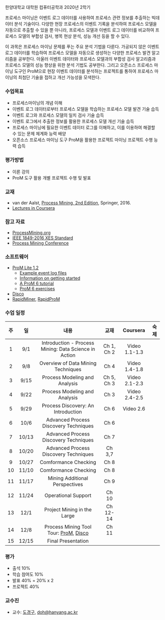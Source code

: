 한양대학교 대학원 컴퓨터공학과 2020년 2학기

프로세스 마이닝은 이벤트 로그 데이터를 사용하여 프로세스 관련 정보를 추출하는 빅데이터 분석 기술이다. 다양한 현장 프로세스의 이벤트 기록을 분석하여 프로세스 모델을 자동으로 추출할 수 있을 뿐 아니라, 프로세스 모델과 이벤트 로그 데이터를 비교하여 프로세스 모델의 부합성 검사, 병목 현상 분석, 성능 개선 등을 할 수 있다. 

이 과목은 프로세스 마이닝 문제를 푸는 주요 분석 기법을 다룬다. 가공되지 않은 이벤트 로그 데이터를 학습하여 프로세스 모델을 자동으로 생성하는 다양한 프로세스 발견 알고리즘을 공부한다. 아울러 이벤트 데이터와 프로세스 모델과의 부합성 검사 알고리즘과 프로세스 모델의 성능 향상을 위한 분석 기법도 공부한다. 그리고 오픈소스 프로세스 마이닝 도구인 ProM으로 현장 이벤트 데이터를 분석하는 프로젝트를 통하여 프로세스 마이닝의 최첨단 기술을 접하고 개선 가능성을 모색한다. 

### 수업목표

- 프로세스마이닝의 개념 이해
- 이벤트 로그 데이터로부터 프로세스 모델을 학습하는 프로세스 모델 발견 기술 습득
- 이벤트 로그와 프로세스 모델의 일치 검사 기술 습득
- 이벤트 로그에서 추출한 정보를 활용한 프로세스 모델 개선 기술 습득
- 프로세스 마이닝에 필요한 이벤트 데이터 로그를 이해하고, 이를 이용하여 해결할 수 있는 문제 체계화 능력 배양
- 오픈소스 프로세스 마이닝 도구 ProM을 활용한 프로젝트 마이닝 프로젝트 수행 능력 습득

### 평가방법

- 이론 강의
- ProM 도구 활용 개별 프로젝트 수행 및 발표

### 교재

- van der Aalst, [Process Mining, 2nd Edition](https://www.springer.com/gp/book/9783662498507), Springer, 2016.
- [Lectures in Coursera](https://www.coursera.org/learn/process-mining)

### 참고 자료

- [ProcessMining.org](http://www.processmining.org/)
- [IEEE 1849-2016 XES Standard](http://www.xes-standard.org/)
- [Process Mining Conference](https://icpmconference.org/)

### 소프트웨어

- [ProM Lite 1.2](http://www.promtools.org/doku.php)
  - [Example event log files](http://www.promtools.org/prom6/downloads/example-logs.zip)
  - [Information on getting started](http://www.promtools.org/doku.php?id=gettingstarted:start)
  - [A ProM 6 tutorial](http://www.promtools.org/doku.php?id=tutorial:start)
  - [ProM 6 exercises](http://www.promtools.org/doku.php?id=exercises:start)
- [Disco](https://fluxicon.com/disco/)
- [RapidMiner](https://rapidminer.com/), [RapidProM](https://www.rapidprom.org/)

### 수업 일정

| 주 | 일 | 내용                                     | 교재   | Coursera                                                                                          | 숙제 |
|:--:|:--:|:----------------------------------------:|:------:|:---------------------------------------------------------------------------------------------:|:----:|
| 1  |  9/1  |  Introduction - Process Mining: Data Science in Action  | Ch 1, Ch 2 | Video 1.1-1.3  |      |
| 2  |  9/8  |  Overview of Data Mining Techniques |  Ch 4   | Video 1.4-1.8  |      |
| 3  |  9/15  |  Process Modeling and Analysis  | Ch 5, Ch 3 | Video 2.1-2.3  |      |
| 4  |  9/22  |  Process Modeling and Analysis  | Ch 3 | Video 2.4-2.5  |      |
| 5  |  9/29  |  Process Discovery: An Introduction | Ch 6 | Video 2.6  |      |
| 6  |  10/6  |  Advanced Process Discovery Techniques  | Ch 6  |   |      |
| 7  |  10/13  |  Advanced Process Discovery Techniques  | Ch 7 |   |      |
| 8  |  10/20  |  Advanced Process Discovery Techniques  |  Ch 3,7  |   |      |
| 9  |  10/27  |  Comformance Checking  |  Ch 8  |   |      |
| 10 |  11/10  |  Comformance Checking  |   Ch 8   |   |      |
| 11 |  11/17  | Mining Additional Perspectives  | Ch 9  |  |      |
| 12 |  11/24  | Operational Support | Ch 10  |  |      |
| 13 |  12/1  | Project Mining in the Large | Ch 12-14 |                                                                                               |      |
| 14 |  12/8  | Process Mining Tool Tour: [ProM](https://drive.google.com/drive/folders/10lqB7eSehyB6yMc1HYQUfvQJ40LlUIZ5?usp=sharing), [Disco](https://drive.google.com/drive/folders/13YC06BR0gaUI4j5nk0Dyqm3Q8MkWGGbq?usp=sharing) |  Ch 11   |                                                                                               |      |
| 15 |  12/15  |  Final Presentation  |      |                                                                                               |      |


### 평가

- 출석 10%
- 학습 참여도 10%
- 발표 40% = 20% x 2
- 프로젝트 40%

### 교수진

-	교수: [도경구](http://doggzone.github.io/home), doh@hanyang.ac.kr
